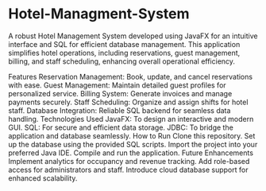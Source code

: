 # Hotel-Managment-System
A robust Hotel Management System developed using JavaFX for an intuitive interface and SQL for efficient database management. This application simplifies hotel operations, including reservations, guest management, billing, and staff scheduling, enhancing overall operational efficiency.

Features
Reservation Management: Book, update, and cancel reservations with ease.
Guest Management: Maintain detailed guest profiles for personalized service.
Billing System: Generate invoices and manage payments securely.
Staff Scheduling: Organize and assign shifts for hotel staff.
Database Integration: Reliable SQL backend for seamless data handling.
Technologies Used
JavaFX: To design an interactive and modern GUI.
SQL: For secure and efficient data storage.
JDBC: To bridge the application and database seamlessly.
How to Run
Clone this repository.
Set up the database using the provided SQL scripts.
Import the project into your preferred Java IDE.
Compile and run the application.
Future Enhancements
Implement analytics for occupancy and revenue tracking.
Add role-based access for administrators and staff.
Introduce cloud database support for enhanced scalability.

